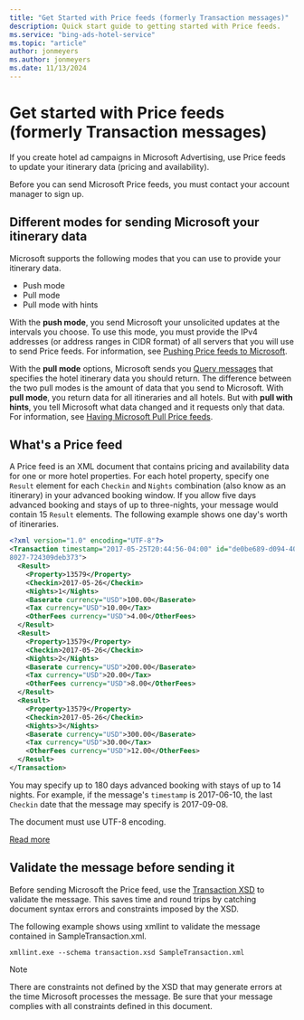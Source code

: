 ```yaml
---
title: "Get Started with Price feeds (formerly Transaction messages)"
description: Quick start guide to getting started with Price feeds.
ms.service: "bing-ads-hotel-service"
ms.topic: "article"
author: jonmeyers
ms.author: jonmeyers
ms.date: 11/13/2024
---
```


# Get started with Price feeds (formerly Transaction messages)

If you create hotel ad campaigns in Microsoft Advertising, use Price feeds to update your itinerary data (pricing and availability). 

Before you can send Microsoft Price feeds, you must contact your account manager to sign up.

## Different modes for sending Microsoft your itinerary data

 Microsoft supports the following modes that you can use to provide your itinerary data.

- Push mode
- Pull mode
- Pull mode with hints

With the **push mode**, you send Microsoft your unsolicited updates at the intervals you choose. To use this mode, you must provide the IPv4 addresses (or address ranges in CIDR format) of all servers that you will use to send Price feeds. For information, see [Pushing Price feeds to Microsoft](../transaction-message/push-transaction-message.md).

With the **pull mode** options, Microsoft sends you [Query messages](../query-message/query-message.md) that specifies the hotel itinerary data you should return. The difference between the two pull modes is the amount of data that you send to Microsoft. With **pull mode**, you return data for all itineraries and all hotels. But with **pull with hints**, you tell Microsoft what data changed and it requests only that data. For information, see [Having Microsoft Pull Price feeds](../transaction-message/pull-transaction-message.md).


## What's a Price feed

A Price feed is an XML document that contains pricing and availability data for one or more hotel properties. For each hotel property, specify one `Result` element for each `Checkin` and `Nights` combination (also know as an itinerary) in your advanced booking window. If you allow five days advanced booking and stays of up to three-nights, your message would contain 15 `Result` elements. The following example shows one day's worth of itineraries.

```xml
<?xml version="1.0" encoding="UTF-8"?>
<Transaction timestamp="2017-05-25T20:44:56-04:00" id="de0be689-d094-406e-
8027-724309deb373">
  <Result>
    <Property>13579</Property>
    <Checkin>2017-05-26</Checkin>
    <Nights>1</Nights>
    <Baserate currency="USD">100.00</Baserate>
    <Tax currency="USD">10.00</Tax>
    <OtherFees currency="USD">4.00</OtherFees>
  </Result>
  <Result>
    <Property>13579</Property>
    <Checkin>2017-05-26</Checkin>
    <Nights>2</Nights>
    <Baserate currency="USD">200.00</Baserate>
    <Tax currency="USD">20.00</Tax>
    <OtherFees currency="USD">8.00</OtherFees>
  </Result>
  <Result>
    <Property>13579</Property>
    <Checkin>2017-05-26</Checkin>
    <Nights>3</Nights>
    <Baserate currency="USD">300.00</Baserate>
    <Tax currency="USD">30.00</Tax>
    <OtherFees currency="USD">12.00</OtherFees>
  </Result>
</Transaction>
```

You may specify up to 180 days advanced booking with stays of up to 14 nights. For example, if the message's `timestamp` is 2017-06-10, the last `Checkin` date that the message may specify is 2017-09-08.

The document must use UTF-8 encoding.

[Read more](../transaction-message/create-transaction-message.md)


## Validate the message before sending it

Before sending Microsoft the Price feed, use the [Transaction XSD](https://bhacstatic.blob.core.windows.net/schemas/transaction.xsd) to validate the message. This saves time and round trips by catching document syntax errors and constraints imposed by the XSD. 

The following example shows using xmllint to validate the message contained in SampleTransaction.xml.

```
xmllint.exe --schema transaction.xsd SampleTransaction.xml
```

> [!NOTE]
> There are constraints not defined by the XSD that may generate errors at the time Microsoft processes the message. Be sure that your message complies with all constraints defined in this document.

